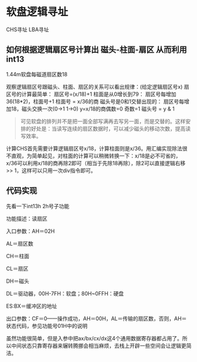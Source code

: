 # 软盘逻辑寻址

CHS寻址 LBA寻址

## 如何根据逻辑扇区号计算出 磁头-柱面-扇区 从而利用int13

1.44m软盘每磁道扇区数18

观察逻辑扇区号跟磁头、柱面、扇区的关系可以看出规律：(给定逻辑扇区号x)
扇区号的计算最简单： 扇区号=(x/18)+1 柱面是从0增长到79： 扇区号每增加36(18*2)，柱面号+1 柱面号 = x/36的商 磁头号是0和1交替出现的： 扇区号每增加18，磁头交换一次(0->1 1->0)
y=x/18的商偶数=0 奇数=1 磁头号 = y & 1

> 可见软盘的排列并不是把一面全部写满再去写另一面，而是交替的。这样安排的好处是：当读写连续的扇区数据时，可以减少磁头的移动次数，提高读写效率。

计算CHS首先需要计算逻辑扇区号x/18，计算柱面则是x/36。用汇编实现除法很不直观，为简单起见，对柱面的计算可以稍微转换一下：x/18是必不可省的，x/36可以利用x/18的商再除2即可（相当于先除18再除），除2可以直接逻辑右移 >>
1，这样可以只用一次div指令即可。

## 代码实现

先看一下int13h 2h号子功能

功能描述：读扇区

入口参数：AH＝02H

AL＝扇区数

CH＝柱面

CL＝扇区

DH＝磁头

DL＝驱动器，00H-7FH：软盘；80H~0FFH：硬盘

ES:BX＝缓冲区的地址

出口参数：CF＝0——操作成功，AH＝00H，AL＝传输的扇区数，否则，AH＝状态代码，参见功能号01H中的说明

虽然功能很简单，但是入参中把ax/bx/cx/dx这4个通用数据寄存器都占用了。所以中间状态只靠寄存器来辗转腾挪会相当麻烦，去栈上开辟一些空间会让逻辑更简洁。